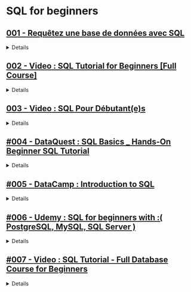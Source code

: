 # **SQL for beginners**

## [001 - Requêtez une base de données avec SQL](https://openclassrooms.com/fr/courses/7818671-requetez-une-base-de-donnees-avec-sql)

<details>
  <summary>Details</summary>
  Details
</details>

## [002 - **Video** : SQL Tutorial for Beginners [Full Course]](https://www.youtube.com/watch?v=7S_tz1z_5bA)

<details>
  <summary>Details</summary>
  Details
</details>

## [003 - **Video** : SQL Pour Débutant(e)s](https://www.youtube.com/playlist?list=PLyh35eYRez8cAEBfi1LWN70Cs77bBvCOp)

<details>
  <summary>Details</summary>
  Details
</details>

## [#004 - DataQuest : SQL Basics _ Hands-On Beginner SQL Tutorial](https://dataquest.io/blog/sql-basics/)

<details>
  <summary>Details</summary>
  Details
</details>

## [#005 - DataCamp : Introduction to SQL](https://www.datacamp.com/courses/introduction-to-sql)

<details>
  <summary>Details</summary>
  Details
</details>

## [#006 - Udemy : SQL for beginners with :( PostgreSQL, MySQL, SQL Server )](https://www.udemy.com/course/sql-for-beginners-with-postgresql-mysql-sql-server/)

<details>
  <summary>Details</summary>
  Details
</details>

## [#007 - **Video** :  SQL Tutorial - Full Database Course for Beginners](https://youtu.be/HXV3zeQKqGY?si=kUu544w3YodjtEB7)

<details>
  <summary>Details</summary>
  Details
</details>



